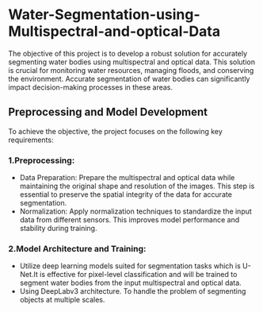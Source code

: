 # Water-Segmentation-using-Multispectral-and-optical-Data
The objective of this project is to develop a robust solution for accurately segmenting water bodies using multispectral and optical data. This solution is crucial for monitoring water resources, managing floods, and conserving the environment. Accurate segmentation of water bodies can significantly impact decision-making processes in these areas.

## Preprocessing and Model Development
To achieve the objective, the project focuses on the following key requirements:

### 1.Preprocessing:
- Data Preparation: Prepare the multispectral and optical data while maintaining the original shape and resolution of the images. This step is essential to preserve the spatial integrity of the data for accurate segmentation.
- Normalization: Apply normalization techniques to standardize the input data from different sensors. This improves model performance and stability during training.

### 2.Model Architecture and Training:
- Utilize deep learning models suited for segmentation tasks which is U-Net.It is effective for pixel-level classification and will be trained to segment water bodies from the input multispectral and optical data.
- Using DeepLabv3 architecture. To handle the problem of segmenting objects at multiple scales.
